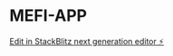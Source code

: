 # MEFI-APP

[Edit in StackBlitz next generation editor ⚡️](https://stackblitz.com/~/github.com/Taotetutin/MEFI-APP)
